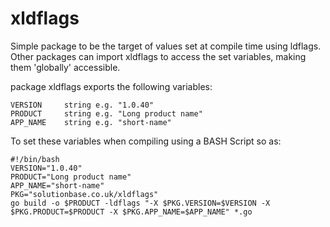 # xldflags

Simple package to be the target of values set at compile time
using ldflags. Other packages can import xldflags to access the set
variables, making them 'globally' accessible.

package xldflags exports the following variables:

	VERSION		string e.g. "1.0.40"
	PRODUCT		string e.g. "Long product name"
	APP_NAME	string e.g. "short-name"

To set these variables when compiling using a BASH Script so as:

	#!/bin/bash
	VERSION="1.0.40"
	PRODUCT="Long product name"
	APP_NAME="short-name"
	PKG="solutionbase.co.uk/xldflags"
	go build -o $PRODUCT -ldflags "-X $PKG.VERSION=$VERSION -X $PKG.PRODUCT=$PRODUCT -X $PKG.APP_NAME=$APP_NAME" *.go
